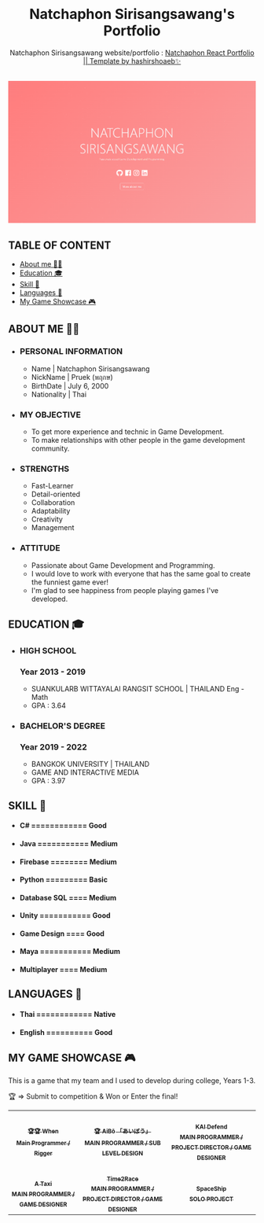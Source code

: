 <!-- PROJECT LOGO -->
<br />
<p align="center">
  <h1 align="center">Natchaphon Sirisangsawang's Portfolio</h1>

  <p align="center">
    Natchaphon Sirisangsawang website/portfolio : 
    <a href="https://natchaphon-gamedev.github.io/Portfolio/">Natchaphon React Portfolio || Template by hashirshoaeb✨</a>
    <br />
    <br />
  </p>

[![Site preview](/public/social-image.png)](https://natchaphon-gamedev.github.io/Portfolio/)

## TABLE OF CONTENT

- [About me 👨‍💻](#about-me-)
- [Education 🎓](#education-)
- [Skill 📖](#skill-)
- [Languages 🔡](#languages-)
- [My Game Showcase 🎮](#my-game-showcase-)

## ABOUT ME 👨‍💻

- ### PERSONAL INFORMATION
  - Name | Natchaphon Sirisangsawang
  - NickName | Pruek (พฤกษ)
  - BirthDate | July 6, 2000
  - Nationality | Thai


- ### MY OBJECTIVE
  - To get more experience and technic in Game Development.
  - To make relationships with other people in the game development community.


- ### STRENGTHS 
  - Fast-Learner 
  - Detail-oriented
  - Collaboration
  - Adaptability
  - Creativity
  - Management
 

- ### ATTITUDE 
  - Passionate about Game Development and Programming.
  - I would love to work with everyone that has the same goal to create the funniest
    game ever!
  - I'm glad to see happiness from people playing games I've developed.

## EDUCATION 🎓

- ### HIGH SCHOOL


    ### Year 2013 - 2019
    - SUANKULARB WITTAYALAI RANGSIT SCHOOL | THAILAND
    Eng - Math 

    * GPA : 3.64

- ### BACHELOR'S DEGREE


    
    ### Year 2019 - 2022
    - BANGKOK UNIVERSITY | THAILAND
    - GAME AND INTERACTIVE MEDIA

    * GPA : 3.97


## SKILL 📖
- #### C# ============ Good
- #### Java =========== Medium
- #### Firebase ======== Medium
- #### Python ========= Basic
- #### Database SQL ==== Medium
- #### Unity =========== Good
- #### Game Design ==== Good
- #### Maya =========== Medium
- #### Multiplayer ==== Medium


## LANGUAGES 🔡
- #### Thai ============ Native
- #### English ========== Good


## MY GAME SHOWCASE 🎮

This is a game that my team and I used to develop during college, Years 1-3.

🏆 => Submit to competition & Won or Enter the final!

<table>
  <tr>
    <td align="center">
      <a href="https://tatiya.itch.io/when">
        <img src="READMEdocs/When.gif" width="300px" alt="" />
        <br />
        <sub><b>🏆🏆 When <br /> Main Programmer / Rigger</b></sub>
      </a>
      <br />
    </td>
    <td align="center">
      <a href="https://tatiya.itch.io/aibo">
        <img src="READMEdocs/AIBO.gif" width="300px" alt="" />
        <br />
        <sub><b>🏆 AiBō 「あいぼう」<br /> MAIN PROGRAMMER / SUB LEVEL
DESIGN</b></sub>
      </a>
      <br />
    </td>
    <td align="center">
      <a href="https://natchaphondev.itch.io/kaid">
        <img src="READMEdocs/KAID.gif" width="300px" alt="" />
        <br />
        <sub><b>KAI Defend <br /> MAIN PROGRAMMER / PROJECT DIRECTOR /
GAME DESIGNER</b></sub>
      </a>
      <br />
    </td>
  </tr>
  <tr>
    <td align="center">
      <a href="https://natchaphondev.itch.io/a-taxi">
        <img src="READMEdocs/Taxi.gif" width="300px" alt="" />
        <br />
        <sub><b>A Taxi <br />  MAIN PROGRAMMER /
GAME DESIGNER</b></sub>
      </a>
      <br />
    </td>
    <td align="center">
      <a href="https://natchaphondev.itch.io/time2race">
        <img src="READMEdocs/Time2race.gif" width="300px" alt="" />
        <br />
        <sub><b>Time2Race <br /> MAIN PROGRAMMER / PROJECT DIRECTOR /
GAME DESIGNER </b></sub>
      </a>
      <br />
    </td>
    <td align="center">
      <a href="https://natchaphondev.itch.io/spaceship">
        <img src="READMEdocs/Space.gif" width="300px" alt="" />
        <br />
        <sub><b>SpaceShip <br /> SOLO PROJECT</b></sub>
      </a>
      <br />
    </td>
  </tr>

</table>
